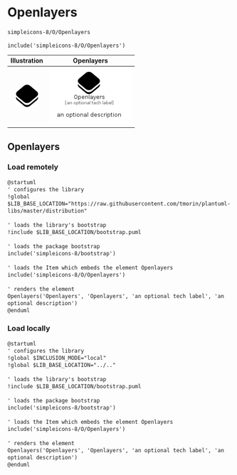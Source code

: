 # Openlayers


```text
simpleicons-8/O/Openlayers
```

```text
include('simpleicons-8/O/Openlayers')
```



| Illustration | Openlayers |
| :---: | :---: |
| ![illustration for Illustration](../../simpleicons-8/O/Openlayers.png) | ![illustration for Openlayers](../../simpleicons-8/O/Openlayers.Local.png) |




## Openlayers

### Load remotely
```plantuml
@startuml
' configures the library
!global $LIB_BASE_LOCATION="https://raw.githubusercontent.com/tmorin/plantuml-libs/master/distribution"

' loads the library's bootstrap
!include $LIB_BASE_LOCATION/bootstrap.puml

' loads the package bootstrap
include('simpleicons-8/bootstrap')

' loads the Item which embeds the element Openlayers
include('simpleicons-8/O/Openlayers')

' renders the element
Openlayers('Openlayers', 'Openlayers', 'an optional tech label', 'an optional description')
@enduml
```

### Load locally
```plantuml
@startuml
' configures the library
!global $INCLUSION_MODE="local"
!global $LIB_BASE_LOCATION="../.."

' loads the library's bootstrap
!include $LIB_BASE_LOCATION/bootstrap.puml

' loads the package bootstrap
include('simpleicons-8/bootstrap')

' loads the Item which embeds the element Openlayers
include('simpleicons-8/O/Openlayers')

' renders the element
Openlayers('Openlayers', 'Openlayers', 'an optional tech label', 'an optional description')
@enduml
```

